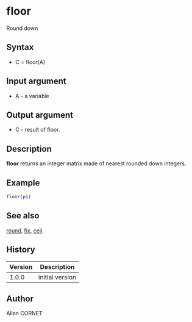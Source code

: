 # floor

Round down

## Syntax

- C = floor(A)

## Input argument

- A - a variable

## Output argument

- C - result of floor.

## Description

  <p><b>floor</b> returns an integer matrix made of nearest rounded down integers.</p>

## Example

```matlab
floor(pi)
```

## See also

[round](round.md), [fix](fix.md), [ceil](ceil.md).

## History

| Version | Description     |
| ------- | --------------- |
| 1.0.0   | initial version |

## Author

Allan CORNET
